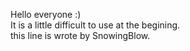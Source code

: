 Hello everyone :)  
It is a little difficult to use at the begining.  
this line is wrote by SnowingBlow.  
